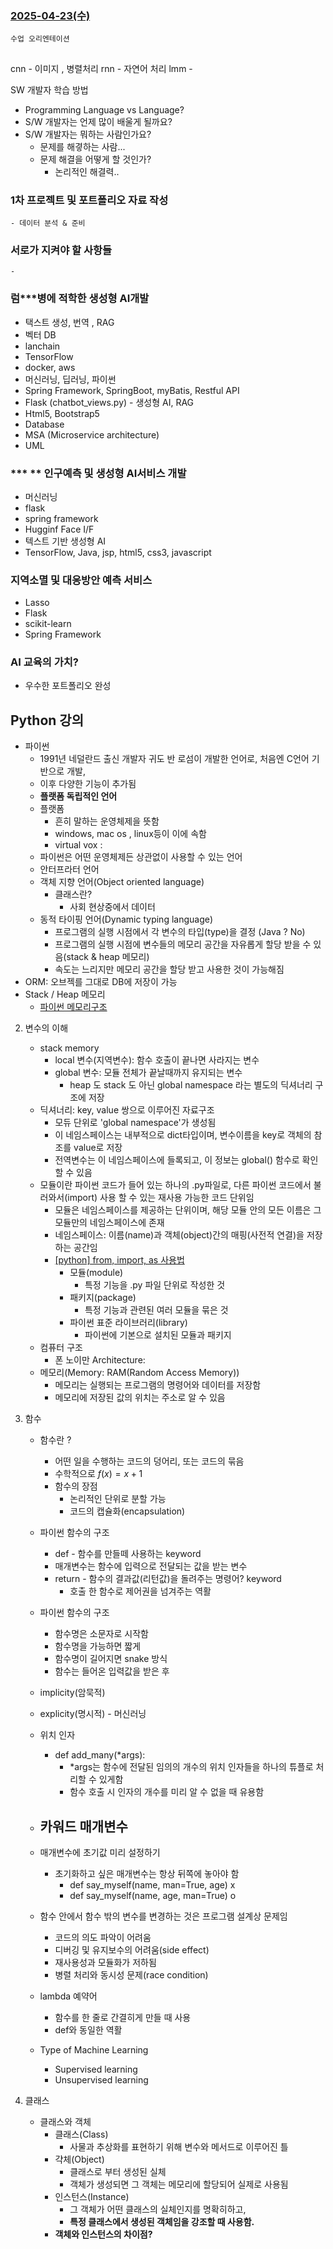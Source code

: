### [2025-04-23(수)](https://github.com/NAM-IL/Python_Basic/blob/main/%EC%88%98%EC%97%85%EB%82%B4%EC%9A%A9/04%EC%9B%94/2025-04-17.md)
```
수업 오리엔테이션
```
##

cnn - 이미지 , 병렬처리
rnn - 자연어 처리
lmm - 

SW 개발자 학습 방법
- Programming Language vs Language?
- S/W 개발자는 언제 많이 배울게 될까요?
- S/W 개발자는 뭐하는 사람인가요?
    - 문제를 해곃하는 사람...
    - 문제 해결을 어떻게 할 것인가?
        - 논리적인 해결력..


### 1차 프로젝트 및 포트폴리오 자료 작성
    - 데이터 분석 & 준비

### 서로가 지켜야 할 사항들
    - 

###
### 럼***병에 적학한 생성형 AI개발
- 택스트 생성, 번역 , RAG
- 벡터 DB
- lanchain
- TensorFlow
- docker, aws
- 머신러닝, 딥러닝, 파이썬
- Spring Framework, SpringBoot, myBatis, Restful API
- Flask (chatbot_views.py) - 생성형 AI, RAG
- Html5, Bootstrap5
- Database
- MSA (Microservice architecture)
- UML

### *** ** 인구예측 및 생성형 AI서비스 개발
- 머신러닝
- flask
- spring framework
- Hugginf Face I/F
- 텍스트 기반 생성형 AI
- TensorFlow, Java, jsp, html5, css3, javascript

### 지역소멸 및 대응방안 예측 서비스
- Lasso
- Flask
- scikit-learn
- Spring Framework

### AI 교육의 가치?
- 우수한 포트폴리오 완성

##

## Python 강의
- 파이썬
    - 1991년 네덜란드 출신 개발자 귀도 반 로섬이 개발한 언어로, 처음엔 C언어 기반으로 개발,
    - 이후 다양한 기능이 추가됨
    - **플랫폼 독립적인 언어**
    - 플랫폼
        - 흔히 말하는 운영체제을 뜻함
        - windows, mac os , linux등이 이에 속함
        - virtual vox : 
    - 파이썬은 어떤 운영체제든 상관없이 사용할 수 있는 언어
    - 안터프라터 언어
    - 객체 지향 언어(Object oriented language)
        - 클래스란?
            - 사회 현상중에서 데이터
    - 동적 타이핑 언어(Dynamic typing language)
        - 프로그램의 실행 시점에서 각 변수의 타입(type)을 결정 (Java ? No)
        - 프로그램의 실행 시점에 변수들의 메모리 공간을 자유롭게 할당 받을 수 있음(stack & heap 메모리)
        - 속도는 느리지만 메모리 공간을 할당 받고 사용한 것이 가능해짐
- ORM: 오브젝를 그대로 DB에 저장이 가능
- Stack / Heap 메모리
    - [파이썬 메모리구조](https://velog.io/@wowseok/%ED%8C%8C%EC%9D%B4%EC%8D%AC-%EB%A9%94%EB%AA%A8%EB%A6%AC%EA%B5%AC%EC%A1%B0)

02. 변수의 이해
    - stack memory
        - local 변수(지역변수): 함수 호출이 끝나면 사라지는 변수
        - global 변수: 모듈 전체가 끝날때까지 유지되는 변수
            - heap 도 stack 도 아닌 global namespace 라는 별도의 딕셔너리 구조에 저장
    - 딕셔너리: key, value 쌍으로 이루어진 자료구조
        - 모듀 단위로 'global namespace'가 생성됨
        - 이 네임스페이스는 내부적으로 dict타입이며, 변수이름을 key로 객체의 참조를 value로 저장
        - 전역변수는 이 네임스페이스에 들록되고, 이 정보는 global() 함수로 확인할 수 있음
    - 모듈이란 파이썬 코드가 들어 있는 하나의 .py파일로, 다른 파이썬 코드에서 불러와서(import) 사용 할 수 있는 재사용 가능한 코드 단위임
        - 모듈은 네임스페이스를 제공하는 단위이며, 해당 모듈 안의 모든 이름은 그 모듈만의 네임스페이스에 존재
        - 네임스페이스: 이름(name)과 객체(object)간의 매핑(사전적 연결)을 저장하는 공간임
        - [[python] from, import, as 사용법](https://hezzong.tistory.com/entry/python-from-import-as-%EC%82%AC%EC%9A%A9%EB%B2%95)
            - 모듈(module)
                - 특정 기능을 .py 파일 단위로 작성한 것
            - 패키지(package)
                - 특정 기능과 관련된 여러 모듈을 묶은 것
            - 파이썬 표준 라이브러리(library)
                - 파이썬에 기본으로 설치된 모듈과 패키지
    - 컴퓨터 구조
        - 폰 노이만 Architecture:
    - 메모리(Memory: RAM(Random Access Memory))
        - 메모리는 실행되는 프로그램의 명령어와 데이터를 저장함
        - 메모리에 저장된 값의 위치는 주소로 알 수 있음
04. 함수
    - 함수란 ?
        - 어떤 일을 수행하는 코드의 덩어리, 또는 코드의 묶음
        - 수학적으로 $f(x) = x + 1$
        - 함수의 장점
            - 논리적인 단위로 분할 가능
            - 코드의 캡슐화(encapsulation)
    - 파이썬 함수의 구조
        - def - 함수를 만들떼 사용하는 keyword
        - 매개변수는 함수에 입력으로 전달되는 값을 받는 변수
        - return - 함수의 결과값(리턴값)을 돌려주는 명령어? keyword
            - 호출 한 함수로 제어권을 넘겨주는 역활
    - 파이썬 함수의 구조
        - 함수명은 소문자로 시작함
        - 함수명을 가능하면 짧게
        - 함수명이 길어지면 snake 방식
        - 함수는 들어온 입력값을 받은 후 

    - implicity(암묵적)
    - explicity(명시적) - 머신러닝
    - 위치 인자
        - def add_many(*args):
            - *args는 함수에 전달된 임의의 개수의 위치 인자들을 하나의 튜플로 처리할 수 있게함
            - 함수 호출 시 인자의 개수를 미리 알 수 없을 때 유용함
    - 카워드 매개변수
        - 
    - 매개변수에 초기값 미리 설정하기
        - 초기화하고 싶은 매개변수는 항상 뒤쪽에 놓아야 함
            - def say_myself(name, man=True, age) x
            - def say_myself(name, age, man=True) o
    - 함수 안에서 함수 밖의 변수를 변경하는 것은 프로그램 설계상 문제임
        - 코드의 의도 파악이 어려움
        - 디버깅 및 유지보수의 어려움(side effect)
        - 재사용성과 모듈화가 저하됨
        - 병렬 처리와 동시성 문제(race condition)
    - lambda 예약어
        - 함수를 한 줄로 간결히게 만들 때 사용
        - def와 동일한 역활

    - Type of Machine Learning
        - Supervised learning
        - Unsupervised learning

05. 클래스
    - 클래스와 객체
        - 클래스(Class)
            - 사물과 추상화를 표현하기 위해 변수와 메서드로 이루어진 틀
        - 갹체(Object)
            - 클래스로 부터 생성된 실체
            - 객체가 생성되면 그 객체는 메모리에 할당되어 실제로 사용됨
        - 인스턴스(Instance)
            - 그 객체가 어떤 클래스의 실체인지를 명확히하고,
            - **특정 클래스에서 생성된 객체임을 강조할 때 사용함.**
        - **객체와 인스턴스의 차이점?**

